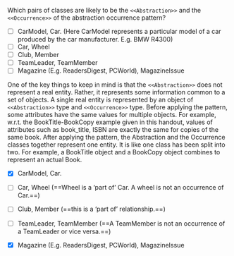 <Question>

Which pairs of classes are likely to be the `<<Abstraction>>` and the` <<Occurrence>>` of the abstraction occurrence pattern?

- [ ] CarModel, Car. (Here CarModel represents a particular model of a car produced by the car manufacturer. E.g. BMW R4300)
- [ ] Car, Wheel
- [ ] Club, Member
- [ ] TeamLeader, TeamMember
- [ ] Magazine (E.g. ReadersDigest, PCWorld), MagazineIssue

<div slot="answer">

One of the key things to keep in mind is that the `<<Abstraction>>` does not represent a real entity. Rather, it represents some information common to a set of objects. A single real entity is represented by an object of `<<Abstraction>>` type and `<<Occurrence>>` type.
Before applying the pattern, some attributes have the same values for multiple objects. For example, w.r.t. the BookTitle-BookCopy example given in this handout, values of attributes such as book_title, ISBN are exactly the same for copies of the same book.
After applying the pattern, the Abstraction and the Occurrence classes together represent one entity. It is like one class has been split into two. For example, a BookTitle object and a BookCopy object combines to represent an actual Book.

- [X] CarModel, Car.
- [ ] Car, Wheel (==Wheel is a ‘part of’ Car. A wheel is not an occurrence of Car.==)
- [ ] Club, Member (==this is a ‘part of’ relationship.==)
- [ ] TeamLeader, TeamMember (==A TeamMember is not an occurrence of a TeamLeader or vice versa.==)
- [X] Magazine (E.g. ReadersDigest, PCWorld), MagazineIssue



</div>
</Question>

